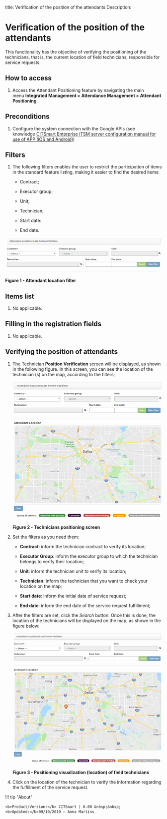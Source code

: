title: Verification of the position of the attendants
Description:

# Verification of the position of the attendants

This functionality has the objective of verifying the positioning of the technicians, that is, the current location of field technicians, responsible for service requests.

How to access
-------------

1.  Access the Attendant Positioning feature by navigating the main
    menu **Integrated Management > Attendance Management > Attendant
    Positioning**.

Preconditions
-------------

1.  Configure the system connection with the Google APIs (see
    knowledge [CITSmart Enterprise ITSM server configuration manual for use of
    APP (iOS and Android)][1])

Filters
-------

1.  The following filters enables the user to restrict the participation of
    items in the standard feature listing, making it easier to find the desired
    items:

    -   Contract;

    -   Executor group;

    -   Unit;

    -   Technician;

    -   Start date:

    -   End date.

![Criar](images/position-1.png)

**Figure 1 - Attendant location filter**

Items list
----------

1.  No applicable.

Filling in the registration fields
----------------------------------

1.  No applicable.

Verifying the position of attendants
------------------------------------

1. The Technician **Position Verification** screen will be displayed, as shown
    in the following figure. In this screen, you can see the location of the
    technician (s) on the map, according to the filters;

    ![Criar](images/position-2.png)

    **Figure 2 - Technicians positioning screen**

2. Set the filters as you need them:

    -   **Contract**: inform the technician contract to verify its location;

    -   **Executor Group**: inform the executor group to which the technician
    belongs to verify their location;

    -   **Unit**: inform the technician unit to verify its location;

    -   **Technician**: inform the technician that you want to check your location
    on the map;

    -   **Start date**: inform the initial date of service request;

    -   **End date**: inform the end date of the service request fulfillment;

3.  After the filters are set, click the *Search* button. Once this is done, the
    location of the technicians will be displayed on the map, as shown in the
    figure below:

    ![Criar](images/position-3.png)

    **Figure 3 - Positioning visualization (location) of field technicians**

4.  Click on the location of the technician to verify the information regarding
    the fulfillment of the service request.



!!! tip "About"

    <b>Product/Version:</b> CITSmart | 8.00 &nbsp;&nbsp;
    <b>Updated:</b>09/10/2019 – Anna Martins
    
[1]:/en-us/citsmart-platform-7/additional-features/mobile-and-field-service/configuration/app-android-ios.html
